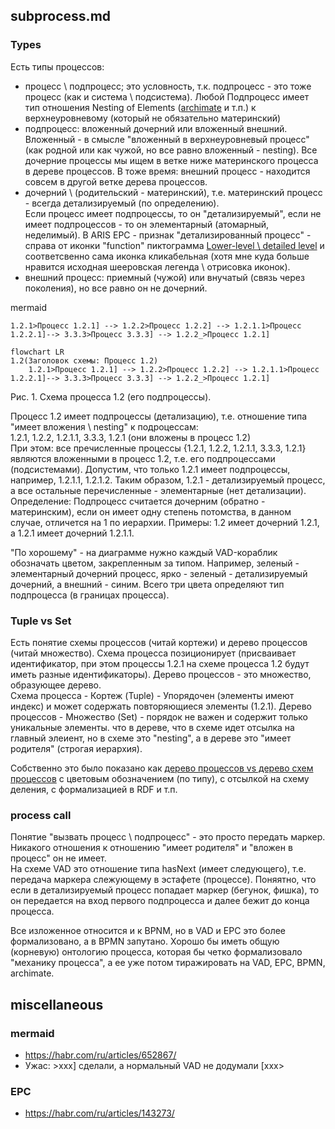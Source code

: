 ## subprocess.md
### Types
Есть типы процессов:
- процесс \ подпроцесс; это условность, т.к. подпроцесс - это тоже процесс (как и система \ подсистема). Любой Подпроцесс имеет тип отношения Nesting of Elements ([archimate](https://online.visual-paradigm.com/ru/diagrams/templates/archimate-diagram/application-process-view-nesting/) и т.п.) к верхнеуровневому (который не обязательно материнский)
- подпроцесс: вложенный дочерний или вложенный внешний. Вложенный - в смысле "вложенный в верхнеуровневый процесс" (как родной или как чужой, но все равно вложенный - nesting). Все дочерние процессы мы ищем в ветке ниже материнского процесса в дереве процессов. В тоже время: внешний процесс - находится совсем в другой ветке дерева процессов.
- дочерний \ (родительский - материнский), т.е. материнский процесс - всегда детализируемый (по определению).  
Если процесс имеет подпроцессы, то он "детализируемый", если не имеет подпроцессов - то он элементарный (атомарный, неделимый). В ARIS EPC - признак "детализированный процесс" - справа от иконки "function" пиктограмма [Lower-level \ detailed level](https://ariscommunity.com/system/files/cs-aris-epc-en-24.pdf) и соответсвенно сама иконка кликабельная (хотя мне куда больше нравится исходная шееровская легенда \ отрисовка иконок). 
- внешний процесс: приемный (чужой) или внучатый (связь через поколения), но все равно он не дочерний.  

mermaid
```
1.2.1>Процесс 1.2.1] --> 1.2.2>Процесс 1.2.2] --> 1.2.1.1>Процесс 1.2.2.1]--> 3.3.3>Процесс 3.3.3] --> 1.2.2_>Процесс 1.2.1]
```
 
``` mermaid
flowchart LR
1.2(Заголовок схемы: Процесс 1.2)
    1.2.1>Процесс 1.2.1] --> 1.2.2>Процесс 1.2.2] --> 1.2.1.1>Процесс 1.2.2.1]--> 3.3.3>Процесс 3.3.3] --> 1.2.2_>Процесс 1.2.1]

```  
Рис. 1. Схема процесса 1.2 (его подпроцессы).

Процесс 1.2 имеет подпроцессы (детализацию), т.е. отношение типа "имеет вложения \ nesting" к подроцессам:  
1.2.1, 1.2.2, 1.2.1.1, 3.3.3, 1.2.1 (они вложены в процесс 1.2)  
При этом: все пречисленные процессы {1.2.1, 1.2.2, 1.2.1.1, 3.3.3, 1.2.1} являются вложенными в процесс 1.2, т.е. его подпроцессами (подсистемами).
Допустим, что только 1.2.1 имеет подпроцессы, например, 1.2.1.1, 1.2.1.2.
Таким образом, 1.2.1 - детализируемый процесс, а все остальные перечисленные - элементарные (нет детализации).    
Определение: Подпроцесс считается дочерним (обратно - материнским), если он имеет одну степень потомства, в данном случае, отличется на 1 по иерархии.
Примеры: 1.2 имеет дочерний 1.2.1, а 1.2.1 имеет дочерний 1.2.1.1.  

"По хорошему" - на диаграмме нужно каждый VAD-кораблик обозначать цветом, закрепленным за типом. Например, зеленый - элементарный дочерний процесс, ярко - зеленый - детализируемый дочерний, а внешний - синим. Всего три цвета определяют тип подпроцесса (в границах процесса).  

### Tuple vs Set
Есть понятие схемы процессов (читай кортежи) и дерево процессов (читай множество). Схема процесса позиционирует (присваивает идентификатор, при этом процессы 1.2.1 на схеме процесса 1.2 будут иметь разные идентификаторы). Дерево процессов - это множество, образующее дерево.  
Схема процесса - Кортеж (Tuple) - Упорядочен (элементы имеют индекс) и может содержать повторяющиеся элементы (1.2.1). Дерево процессов - Множество (Set) - порядок не важен и содержит только уникальные элементы. что в дереве, что в схеме идет отсылка на главный элеиент, но в схеме это "nesting", а в дереве это "имеет родителя" (строгая иерархия).

Собственно это было показано как [дерево процессов vs дерево схем процессов](https://github.com/bpmbpm/SemanticBPM/wiki/%D0%9C%D0%B5%D1%82%D0%B0%D0%BC%D0%BE%D0%B4%D0%B5%D0%BB%D1%8C-%D0%BF%D1%80%D0%BE%D1%86%D0%B5%D1%81%D1%81%D0%BE%D0%B2)
с цветовым обозначением (по типу), с отсылкой на схему деления, с формализацией в RDF и т.п.

### process call
Понятие "вызвать процесс \ подпроцесс" - это просто передать маркер. Никакого отношения к отношению "имеет родителя" и "вложен в процесс" он не имеет.  
На схеме VAD это отношение типа hasNext (имеет следующего), т.е. передача маркера слежующему в эстафете (процессе). Поняятно, что если в детализируемый процесс попадает маркер (бегунок, фишка), то он передается на вход первого подпроцесса и далее бежит до конца процесса.

Все изложенное относится и к BPNM, но в VAD и EPC это более формализовано, а в BPMN запутано. Хорошо бы иметь общую (корневую) онтологию процесса, которая бы четко формализовало "механику процесса", а ее уже потом тиражировать на VAD, EPC, BPMN, archimate.  

## miscellaneous
### mermaid
- https://habr.com/ru/articles/652867/
- Ужас: >xxx] сделали, а нормальный VAD не додумали [xxx>
### EPC
- https://habr.com/ru/articles/143273/
  
